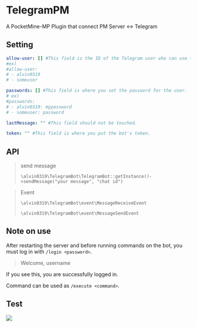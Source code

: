 # TelegramPM
A PocketMine-MP Plugin that connect PM Server <-> Telegram

## Setting

```yaml
allow-user: [] #This field is the ID of the Telegram user who can use this bot, ex) alvin0319
#ex)
#allow-user:
# - alvin0319
# - someuser

passwords: [] #This field is where you set the password for the user.
# ex)
#passwords:
# - alvin0319: mypassword
# - someuser: password

lastMessage: "" #This field should not be touched.

token: "" #This field is where you put the bot's token.
```

## API
> send message
>
> `\alvin0319\TelegramBot\TelegramBot::getInstance()->sendMessage("your message", "chat id")`

> Event
>
> `\alvin0319\TelegramBot\event\MessageReceiveEvent`
> 
> `\alvin0319\TelegramBot\event\MessageSendEvent`

## Note on use

After restarting the server and before running commands on the bot, you must log in with `/login <password>`.

> Welcome, username

If you see this, you are successfully logged in.

Command can be used as `/execute <command>`.

## Test

![](https://raw.githubusercontent.com/alvin0319/TelegramPM/master/images/image.PNG)